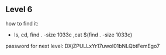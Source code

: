 ## Level 6

how to find it:
* ls, cd, find . -size 1033c ,cat $(find . -size 1033c)

password for next level: DXjZPULLxYr17uwoI01bNLQbtFemEgo7
